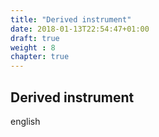 ```yaml
---
title: "Derived instrument"
date: 2018-01-13T22:54:47+01:00
draft: true
weight : 8
chapter: true
---
```

## Derived instrument
english